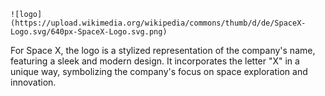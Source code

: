     ![logo](https://upload.wikimedia.org/wikipedia/commons/thumb/d/de/SpaceX-Logo.svg/640px-SpaceX-Logo.svg.png)
For Space X, the logo is a stylized representation of the company's name, featuring a sleek and modern design. It incorporates the letter "X" in a unique way, symbolizing the company's focus on space exploration and innovation.


